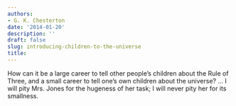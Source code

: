 ```yaml
---
authors:
- G. K. Chesterton
date: '2014-01-20'
description: ''
draft: false
slug: introducing-children-to-the-universe
title:
---
```

How can it be a large career to tell other people’s children about the Rule of Three, and a small career to tell one’s own children about the universe? ... I will pity Mrs. Jones for the hugeness of her task; I will never pity her for its smallness.




